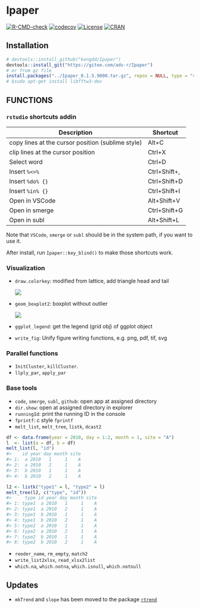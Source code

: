 
<!-- README.md is generated from README.Rmd. Please edit that file -->

# Ipaper

<!-- badges: start -->

[![R-CMD-check](https://github.com/rpkgs/Ipaper/workflows/R-CMD-check/badge.svg)](https://github.com/rpkgs/Ipaper/actions)
[![codecov](https://codecov.io/gh/rpkgs/Ipaper/branch/master/graph/badge.svg)](https://codecov.io/gh/rpkgs/Ipaper)
[![License](http://img.shields.io/badge/license-GPL%20%28%3E=%203%29-brightgreen.svg?style=flat)](http://www.gnu.org/licenses/gpl-3.0.html)
[![CRAN](http://www.r-pkg.org/badges/version/rwiki)](https://cran.r-project.org/package=rwiki)
<!-- badges: end -->

## Installation

``` r
# devtools::install_github("kongdd/Ipaper")
devtools::install_git("https://gitee.com/adv-r/Ipaper")
# or from gz file
install.packages("../Ipaper_0.1.5.9000.tar.gz", repos = NULL, type = "source", dependencies = TRUE)
# $sudo apt-get install libfftw3-dev
```

## FUNCTIONS

### `rstudio` shortcuts addin

| Description                                       | Shortcut     |
|---------------------------------------------------|--------------|
| copy lines at the cursor position (sublime style) | Alt+C        |
| clip lines at the cursor position                 | Ctrl+X       |
| Select word                                       | Ctrl+D       |
| Insert `%<>%`                                     | Ctrl+Shift+, |
| Insert `%do% {}`                                  | Ctrl+Shift+D |
| Insert `%in% {}`                                  | Ctrl+Shift+I |
| Open in VSCode                                    | Alt+Shift+V  |
| Open in smerge                                    | Ctrl+Shift+G |
| Open in subl                                      | Alt+Shift+L  |

Note that `VSCode`, `smerge` or `subl` should be in the system path, if you want to use it.

After install, run `Ipaper::key_blind()` to make those shortcuts work.

### Visualization

-   `draw.colorkey`: modified from lattice, add triangle head and tail

    ![](man/figures/lgd_draw.colorkey.svg)

-   `geom_boxplot2`: boxplot without outlier

    ![](man/figures/geom_boxplot2.svg)

-   `ggplot_legend`: get the legend (grid obj) of ggplot object

-   `write_fig`: Unify figure writing functions, e.g. png, pdf, tif, svg

### Parallel functions

-   `InitCluster`, `killCluster`.
-   `llply_par`, `apply_par`

### Base tools

-   `code`, `smerge`, `subl`, `github`: open app at assigned directory
-   `dir.show`: open at assigned directory in explorer
-   `runningId`: print the running ID in the console
-   `fprintf`: c style `fprintf`
-   `melt_list`, `melt_tree`, `listk`, `dcast2`

``` r
df <- data.frame(year = 2010, day = 1:2, month = 1, site = "A")
l  <- list(a = df, b = df)
melt_list(l, "id")
#>    id year day month site
#> 1:  a 2010   1     1    A
#> 2:  a 2010   2     1    A
#> 3:  b 2010   1     1    A
#> 4:  b 2010   2     1    A

l2 <- listk("type1" = l, "type2" = l)
melt_tree(l2, c("type", "id"))
#>     type id year day month site
#> 1: type1  a 2010   1     1    A
#> 2: type1  a 2010   2     1    A
#> 3: type1  b 2010   1     1    A
#> 4: type1  b 2010   2     1    A
#> 5: type2  a 2010   1     1    A
#> 6: type2  a 2010   2     1    A
#> 7: type2  b 2010   1     1    A
#> 8: type2  b 2010   2     1    A
```

-   `reoder_name`, `rm_empty`, `match2`
-   `write_list2xlsx`, `read_xlsx2list`
-   `which.na`, `which.notna`, `which.isnull`, `which.notnull`

## Updates

-   `mkTrend` and `slope` has been moved to the package
    [`rtrend`](https://cran.rstudio.com/web/packages/rtrend/index.html)
